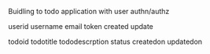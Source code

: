 Buidling to todo application with user authn/authz


userid
username
email
token
created
update


todoid
todotitle
tododescrption
status
createdon
updatedon

